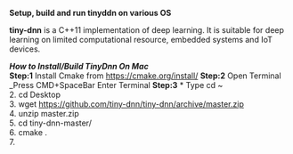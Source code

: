 **Setup, build and run tinyddn on various OS**

**tiny-dnn** is a C++11 implementation of deep learning. It is suitable for deep learning on limited computational resource, embedded systems and IoT devices.


**_How to Install/Build TinyDnn On Mac_**  
**Step:1** Install Cmake from https://cmake.org/install/ 
**Step:2** Open Terminal _Press CMD+SpaceBar Enter Terminal
**Step:3**   * Type cd ~  
             2. cd Desktop  
             3. wget https://github.com/tiny-dnn/tiny-dnn/archive/master.zip  
             4. unzip master.zip  
             5. cd tiny-dnn-master/  
             6. cmake .  
             7. 

